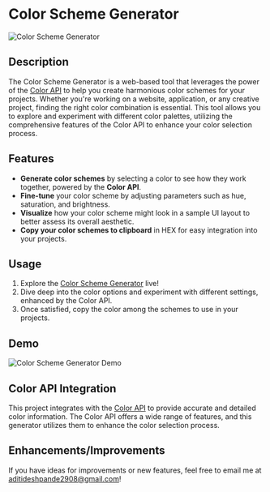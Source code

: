 # Color Scheme Generator

![Color Scheme Generator](./assets/demo-screenshot.png)

## Description

The Color Scheme Generator is a web-based tool that leverages the power of the [Color API](https://www.thecolorapi.com/) to help you create harmonious color schemes for your projects. Whether you're working on a website, application, or any creative project, finding the right color combination is essential. This tool allows you to explore and experiment with different color palettes, utilizing the comprehensive features of the Color API to enhance your color selection process.

## Features

- **Generate color schemes** by selecting a color to see how they work together, powered by the **Color API**.
- **Fine-tune** your color scheme by adjusting parameters such as hue, saturation, and brightness.
- **Visualize** how your color scheme might look in a sample UI layout to better assess its overall aesthetic.
- **Copy your color schemes to clipboard** in HEX for easy integration into your projects.

## Usage

1. Explore the [Color Scheme Generator](https://aditiintechk.github.io/color-scheme-generator/) live!
2. Dive deep into the color options and experiment with different settings, enhanced by the Color API.
3. Once satisfied, copy the color among the schemes to use in your projects.

## Demo

![Color Scheme Generator Demo](./assets/demo-gif.gif)

## Color API Integration

This project integrates with the [Color API](https://www.thecolorapi.com/) to provide accurate and detailed color information. The Color API offers a wide range of features, and this generator utilizes them to enhance the color selection process.

## Enhancements/Improvements

If you have ideas for improvements or new features, feel free to email me at aditideshpande2908@gmail.com! 
